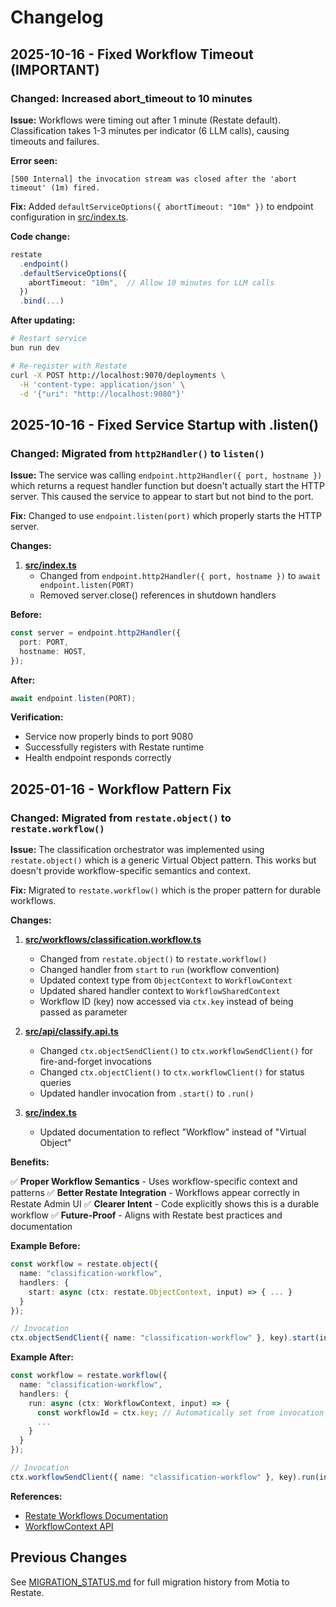 # Changelog

## 2025-10-16 - Fixed Workflow Timeout (IMPORTANT)

### Changed: Increased abort_timeout to 10 minutes

**Issue:** Workflows were timing out after 1 minute (Restate default). Classification takes 1-3 minutes per indicator (6 LLM calls), causing timeouts and failures.

**Error seen:**
```
[500 Internal] the invocation stream was closed after the 'abort timeout' (1m) fired.
```

**Fix:** Added `defaultServiceOptions({ abortTimeout: "10m" })` to endpoint configuration in [src/index.ts](../src/index.ts:28-32).

**Code change:**
```typescript
restate
  .endpoint()
  .defaultServiceOptions({
    abortTimeout: "10m",  // Allow 10 minutes for LLM calls
  })
  .bind(...)
```

**After updating:**
```bash
# Restart service
bun run dev

# Re-register with Restate
curl -X POST http://localhost:9070/deployments \
  -H 'content-type: application/json' \
  -d '{"uri": "http://localhost:9080"}'
```

## 2025-10-16 - Fixed Service Startup with .listen()

### Changed: Migrated from `http2Handler()` to `listen()`

**Issue:** The service was calling `endpoint.http2Handler({ port, hostname })` which returns a request handler function but doesn't actually start the HTTP server. This caused the service to appear to start but not bind to the port.

**Fix:** Changed to use `endpoint.listen(port)` which properly starts the HTTP server.

**Changes:**

1. **[src/index.ts](src/index.ts:61)**
   - Changed from `endpoint.http2Handler({ port, hostname })` to `await endpoint.listen(PORT)`
   - Removed server.close() references in shutdown handlers

**Before:**
```typescript
const server = endpoint.http2Handler({
  port: PORT,
  hostname: HOST,
});
```

**After:**
```typescript
await endpoint.listen(PORT);
```

**Verification:**
- Service now properly binds to port 9080
- Successfully registers with Restate runtime
- Health endpoint responds correctly

## 2025-01-16 - Workflow Pattern Fix

### Changed: Migrated from `restate.object()` to `restate.workflow()`

**Issue:** The classification orchestrator was implemented using `restate.object()` which is a generic Virtual Object pattern. This works but doesn't provide workflow-specific semantics and context.

**Fix:** Migrated to `restate.workflow()` which is the proper pattern for durable workflows.

**Changes:**

1. **[src/workflows/classification.workflow.ts](src/workflows/classification.workflow.ts)**
   - Changed from `restate.object()` to `restate.workflow()`
   - Changed handler from `start` to `run` (workflow convention)
   - Updated context type from `ObjectContext` to `WorkflowContext`
   - Updated shared handler context to `WorkflowSharedContext`
   - Workflow ID (key) now accessed via `ctx.key` instead of being passed as parameter

2. **[src/api/classify.api.ts](src/api/classify.api.ts)**
   - Changed `ctx.objectSendClient()` to `ctx.workflowSendClient()` for fire-and-forget invocations
   - Changed `ctx.objectClient()` to `ctx.workflowClient()` for status queries
   - Updated handler invocation from `.start()` to `.run()`

3. **[src/index.ts](src/index.ts)**
   - Updated documentation to reflect "Workflow" instead of "Virtual Object"

**Benefits:**

✅ **Proper Workflow Semantics** - Uses workflow-specific context and patterns
✅ **Better Restate Integration** - Workflows appear correctly in Restate Admin UI
✅ **Clearer Intent** - Code explicitly shows this is a durable workflow
✅ **Future-Proof** - Aligns with Restate best practices and documentation

**Example Before:**
```typescript
const workflow = restate.object({
  name: "classification-workflow",
  handlers: {
    start: async (ctx: restate.ObjectContext, input) => { ... }
  }
});

// Invocation
ctx.objectSendClient({ name: "classification-workflow" }, key).start(input);
```

**Example After:**
```typescript
const workflow = restate.workflow({
  name: "classification-workflow",
  handlers: {
    run: async (ctx: WorkflowContext, input) => {
      const workflowId = ctx.key; // Automatically set from invocation
      ...
    }
  }
});

// Invocation
ctx.workflowSendClient({ name: "classification-workflow" }, key).run(input);
```

**References:**
- [Restate Workflows Documentation](https://docs.restate.dev/use-cases/workflows)
- [WorkflowContext API](https://docs.restate.dev/develop/ts/workflows)

## Previous Changes

See [MIGRATION_STATUS.md](MIGRATION_STATUS.md) for full migration history from Motia to Restate.
